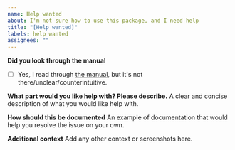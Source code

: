 ```yaml
---
name: Help wanted
about: I'm not sure how to use this package, and I need help
title: "[Help wanted]"
labels: help wanted
assignees: ""
---
```


**Did you look through the manual**

- [ ] Yes, I read through [the manual](https://bout-runners.readthedocs.io/en/latest/),
      but it's not there/unclear/counterintuitive.

**What part would you like help with? Please describe.** A clear and concise description
of what you would like help with.

**How should this be documented** An example of documentation that would help you
resolve the issue on your own.

**Additional context** Add any other context or screenshots here.
